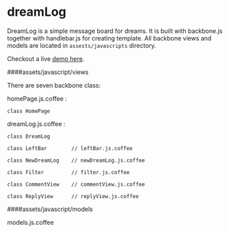 dreamLog
========

DreamLog is a simple message board for dreams. It is built with backbone.js together with handlebar.js for creating template. 
All backbone views and models are located in <code>assests/javascripts</code> directory.

Checkout a live [demo here](http://dreamlog.heroku.com).

####assets/javascript/views

There are seven backbone class:

homePage.js.coffee : 

    class HomePage  
    
dreamLog.js.coffee :
    
    class DreamLog       
    
    class LeftBar        // leftBar.js.coffee
    
    class NewDreamLog    // newDreamLog.js.coffee
    
    class Filter         // filter.js.coffee
    
    class CommentView    // commentView.js.coffee
    
    class ReplyView      // replyView.js.coffee
    
    
####assets/javascript/models

models.js.coffee
